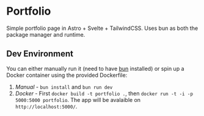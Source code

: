 # Portfolio
Simple portfolio page in Astro + Svelte + TailwindCSS. Uses bun as both the package manager and runtime.

## Dev Environment
You can either manually run it (need to have [bun](https://bun.sh/) installed) or spin up a Docker container using the provided Dockerfile:
1. *Manual* - `bun install` and `bun run dev`
2. *Docker* - First `docker build -t portfolio .`, then `docker run -t -i -p 5000:5000 portfolio`. The app will be avalaible on `http://localhost:5000/`.
